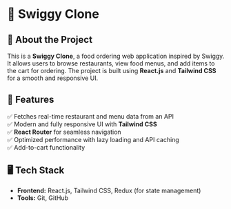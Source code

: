 # 🍔 Swiggy Clone

## 📌 About the Project  
This is a **Swiggy Clone**, a food ordering web application inspired by Swiggy. It allows users to browse restaurants, view food menus, and add items to the cart for ordering. The project is built using **React.js** and **Tailwind CSS** for a smooth and responsive UI.

## 🚀 Features  
✅ Fetches real-time restaurant and menu data from an API  
✅ Modern and fully responsive UI with **Tailwind CSS**  
✅ **React Router** for seamless navigation  
✅ Optimized performance with lazy loading and API caching  
✅ Add-to-cart functionality  

## 🖥️ Tech Stack  
- **Frontend:** React.js, Tailwind CSS, Redux (for state management)  
- **Tools:** Git, GitHub  

